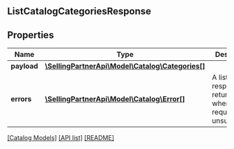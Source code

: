 ## ListCatalogCategoriesResponse

## Properties

Name | Type | Description | Notes
------------ | ------------- | ------------- | -------------
**payload** | [**\SellingPartnerApi\Model\Catalog\Categories[]**](Categories.md) |  | [optional]
**errors** | [**\SellingPartnerApi\Model\Catalog\Error[]**](Error.md) | A list of error responses returned when a request is unsuccessful. | [optional]

[[Catalog Models]](../) [[API list]](../../Api) [[README]](../../../README.md)
